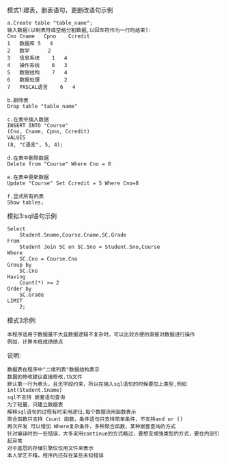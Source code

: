 模式1:建表，删表语句，更删改语句示例

    a.Create table "table_name";
    输入数据(以制表符或空格分割数据,以回车符作为一行的结束):
    Cno	Cname	Cpno	Ccredit
    1	数据库	5	4
    2	数学		2
    3	信息系统	1	4
    4	操作系统	6	3
    5	数据结构	7	4
    6	数据处理		2
    7	PASCAL语言	6	4
    
    b.删除表
    Drop table "table_name"
    
    c.在表中插入数据
    INSERT INTO "Course" 
    (Cno, Cname, Cpno, Ccredit)
    VALUES
    (8, "C语言", 5, 4);
    
    d.在表中删除数据
    Delete from "Course" Where Cno = 8
    
    e.在表中更新数据
    Update "Course" Set Ccredit = 5 Where Cno=8
    
    f.显式所有的表
    Show tables;
模拟3:sql语句示例

    Select
        Student.Sname,Course.Cname,SC.Grade
    From
        Student Join SC on SC.Sno = Student.Sno,Course
    Where
        SC.Cno = Course.Cno
    Group by
        SC.Cno
    Having
        Count(*) >= 2
    Order by
        SC.Grade
    LIMIT
        2;

模式3示例:

    本程序适用于数据量不大且数据逻辑不复杂时，可以比较方便的直接对数据进行操作
    例如，计算本班成绩绩点

说明:

    数据表在程序中"二维列表"数据结构表示
    数据的修改建议直接修改.tb文件
    默认第一行为表头，且无字段约束，所以在输入sql语句的时候要加上类型,例如int(Student.Sname)
    sql不支持 嵌套语句查询
    为了轻量，只建立数据表
    解释sql语句的过程有时采用递归,每个数据流用函数表示
    聚合函数只支持 Count 函数，条件语句只支持简单条件，不支持and or ()
    再次开发 可以增加 Where复杂条件，多种聚合函数，某种嵌套查询的方式
    针对编译时的一些错误，大多采用continue的方式略过，要想变成强类型的方式，要在内部引起异常
    对于底层的存储引擎仅仅用文件来表示
    本人学艺不精，程序内还存在某些未知错误